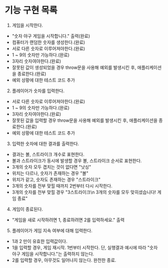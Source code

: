 # 기능 구현 목록

1. 게임을 시작한다.

- "숫자 야구 게임을 시작합니다." 출력(완료)
- 컴퓨터가 랜덤한 숫자를 생성한다.(완료)
- 서로 다른 숫자로 이루어져야한다.(완료)
- 1 ~ 9의 숫자만 가능하다.(완료)
- 3자리 숫자여야한다.(완료)
- 잘못된 값이 생성되었을 경우 throw문을 사용해 예외를 발생시킨 후, 애플리케이션을 종료한다.(완료)
- 예외 상황에 대한 테스트 코드 추가

2. 플레이어가 숫자를 입력한다.

- 서로 다른 숫자로 이루어져야한다.(완료)
- 1 ~ 9의 숫자만 가능하다.(완료)
- 3자리 숫자여야한다.(완료)
- 잘못된 값을 입력할 경우 throw문을 사용해 예외를 발생시킨 후, 애플리케이션을 종료한다.(완료)
- 예외 상황에 대한 테스트 코드 추가

3. 입력한 숫자에 대한 결과를 출력한다.

- 결과는 볼, 스트라이크 개수로 표현한다.
- 볼과 스트라이크가 동시에 발생할 경우 볼, 스트라이크 순서로 표현한다.
- 3개의 숫자 모두 겹치는 것이 없다면 "낫싱"
- 위치는 다르나, 숫자가 존재하는 경우 "볼"
- 위치가 같고, 숫자도 존재하는 경우 "스트라이크"
- 3개의 숫자를 전부 맞힐 때까지 2번부터 다시 시작한다.
- 3개의 숫자를 전부 맞힐 경우 "3스트라이크\n 3개의 숫자를 모두 맞히셨습니다! 게임 종료"

4. 게임이 종료된다.

- "게임을 새로 시작하려면 1, 종료하려면 2를 입력하세요." 출력

5. 플레이어가 게임 지속 여부에 대해 입력한다.

- 1과 2 만이 유효한 입력값이다.
- 1을 입력할 경우, 게임 재시작. 1번부터 시작한다. 단, 실행결과 예시에 따라 "숫자 야구 게임을 시작합니다."는 출력하지 않는다.
- 2를 입력할 경우, 아무것도 일어나지 않는다. 완전한 종료.
